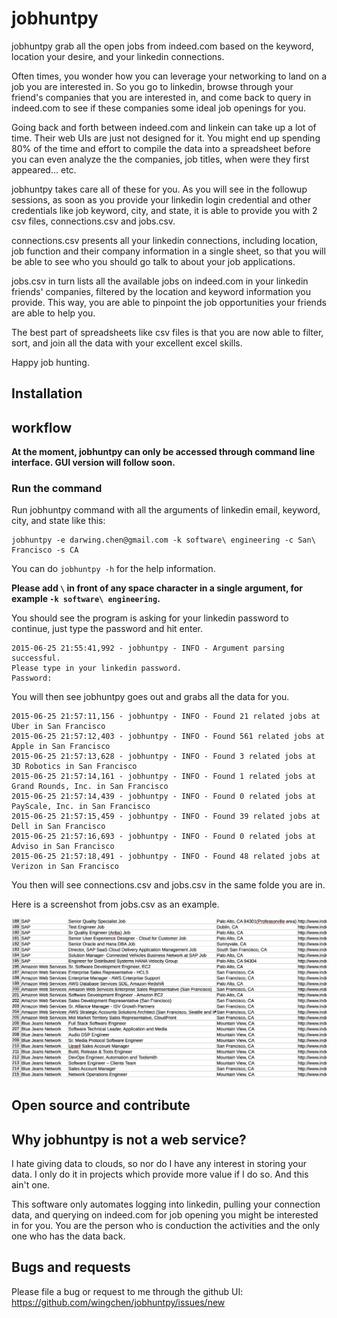 # jobhuntpy

jobhuntpy grab all the open jobs from indeed.com based on the keyword, location your desire, and your linkedin connections.

Often times, you wonder how you can leverage your networking to land on a job you are interested in. So you go to linkedin, 
browse through your friend's companies that you are interested in, and come back to query in indeed.com to see if these 
companies some ideal job openings for you.

Going back and forth between indeed.com and linkein can take up a lot of time. Their web UIs are just not designed for it.
You might end up spending 80% of the time and effort to compile the data into a spreadsheet before you can even analyze
the the companies, job titles, when were they first appeared... etc.

jobhuntpy takes care all of these for you. As you will see in the followup sessions, as soon as you provide your linkedin
login credential and other credentials like job keyword, city, and state, it is able to provide you with 2 csv files,
connections.csv and jobs.csv.

connections.csv presents all your linkedin connections, including location, job function and their company information 
in a single sheet, so that you will be able to see who you should go talk to about your job applications.
 
jobs.csv in turn lists all the available jobs on indeed.com in your linkedin friends' companies, filtered by the
location and keyword information you provide. This way, you are able to pinpoint the job opportunities your
friends are able to help you.

The best part of spreadsheets like csv files is that you are now able to filter, sort, and join all the data with your
excellent excel skills.

Happy job hunting.

## Installation

## workflow

**At the moment, jobhuntpy can only be accessed through command line interface. GUI version will follow soon.**

### Run the command

Run jobhuntpy command with all the arguments of linkedin email, keyword, city, and state like this:

```
jobhuntpy -e darwing.chen@gmail.com -k software\ engineering -c San\ Francisco -s CA
```

You can do `jobhuntpy -h` for the help information.

**Please add `\` in front of any space character in a single argument, for example `-k software\ engineering`.**

You should see the program is asking for your linkedin password to continue, just type the password and hit enter.

```
2015-06-25 21:55:41,992 - jobhuntpy - INFO - Argument parsing successful.
Please type in your linkedin password.
Password: 
```

You will then see jobhuntpy goes out and grabs all the data for you.

```
2015-06-25 21:57:11,156 - jobhuntpy - INFO - Found 21 related jobs at Uber in San Francisco
2015-06-25 21:57:12,403 - jobhuntpy - INFO - Found 561 related jobs at Apple in San Francisco
2015-06-25 21:57:13,628 - jobhuntpy - INFO - Found 3 related jobs at 3D Robotics in San Francisco
2015-06-25 21:57:14,161 - jobhuntpy - INFO - Found 1 related jobs at Grand Rounds, Inc. in San Francisco
2015-06-25 21:57:14,439 - jobhuntpy - INFO - Found 0 related jobs at PayScale, Inc. in San Francisco
2015-06-25 21:57:15,459 - jobhuntpy - INFO - Found 39 related jobs at Dell in San Francisco
2015-06-25 21:57:16,693 - jobhuntpy - INFO - Found 0 related jobs at Adviso in San Francisco
2015-06-25 21:57:18,491 - jobhuntpy - INFO - Found 48 related jobs at Verizon in San Francisco
```

You then will see connections.csv and jobs.csv in the same folde you are in.

Here is a screenshot from jobs.csv as an example.

![jobhuntpy screenshot](screenshot.png)

## Open source and contribute


## Why jobhuntpy is not a web service?

I hate giving data to clouds, so nor do I have any interest in storing your data. I only do it in projects which provide
more value if I do so. And this ain't one.

This software only automates logging into linkedin, pulling your connection data, and querying on indeed.com for job
opening you might be interested in for you. You are the person who is conduction the activities and the only one who
has the data back.

## Bugs and requests

Please file a bug or request to me through the github UI: https://github.com/wingchen/jobhuntpy/issues/new
